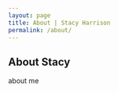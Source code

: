 ```yaml
---
layout: page
title: About | Stacy Harrison
permalink: /about/
---
```


<h2>About Stacy</h2>
<p>about me</p>
